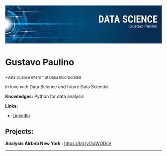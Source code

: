 
<p align="center">
  <img src="banner.png" >
</p>

# Gustavo Paulino
<sub>*Data Science Intern * at Dana Incorporated </sub>

In love with Data Science and future Data Scientist 

**Knowledges:** Python for data analysis

**Links:**
* [LinkedIn](https://www.linkedin.com/in/gustavo-paulino-8597a1184/)



## Projects:
**Analysis Airbnb New York** : https://bit.ly/3qWODcV



---





